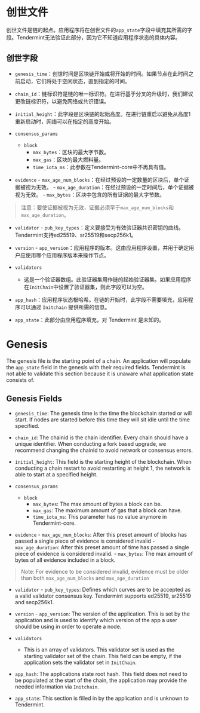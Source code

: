 # 创世文件

创世文件是链的起点。应用程序将在创世文件的`app_state`字段中填充其所需的字段。Tendermint无法验证此部分，因为它不知道应用程序状态的具体内容。

## 创世字段

- `genesis_time`：创世时间是区块链开始或将开始的时间。如果节点在此时间之前启动，它们将处于空闲状态，直到指定的时间。
- `chain_id`：链标识符是链的唯一标识符。在进行基于分叉的升级时，我们建议更改链标识符，以避免网络或共识错误。
- `initial_height`：此字段是区块链的起始高度。在进行链重启以避免从高度1重新启动时，网络可以在指定的高度开始。
- `consensus_params`
    - `block`
        - `max_bytes`：区块的最大字节数。
        - `max_gas`：区块的最大燃料量。
        - `time_iota_ms`：此参数在Tendermint-core中不再具有值。

- `evidence`
      - `max_age_num_blocks`：在经过预设的一定数量的区块后，单个证据被视为无效。
      - `max_age_duration`：在经过预设的一定时间后，单个证据被视为无效。
      - `max_bytes`：区块中包含的所有证据的最大字节数。

> 注意：要使证据被视为无效，证据必须早于`max_age_num_blocks`和`max_age_duration`。

- `validator`
      - `pub_key_types`：定义要接受为有效验证器共识密钥的曲线。Tendermint支持ed25519、sr25519和secp256k1。

- `version`
      - `app_version`：应用程序的版本。这由应用程序设置，并用于确定用户应使用哪个应用程序版本来操作节点。

- `validators`
    - 这是一个验证器数组。此验证器集用作链的起始验证器集。如果应用程序在`InitChain`中设置了验证器集，则此字段可以为空。

- `app_hash`：应用程序状态根哈希。在链的开始时，此字段不需要填充，应用程序可以通过 `Initchain` 提供所需的信息。

- `app_state`：此部分由应用程序填充，对 Tendermint 是未知的。


# Genesis

The genesis file is the starting point of a chain. An application will populate the `app_state` field in the genesis with their required fields. Tendermint is not able to validate this section because it is unaware what application state consists of.

## Genesis Fields

- `genesis_time`: The genesis time is the time the blockchain started or will start. If nodes are started before this time they will sit idle until the time specified.
- `chain_id`: The chainid is the chain identifier. Every chain should have a unique identifier. When conducting a fork based upgrade, we recommend changing the chainid to avoid network or consensus errors.
- `initial_height`: This field is the starting height of the blockchain. When conducting a chain restart to avoid restarting at height 1, the network is able to start at a specified height.
- `consensus_params`
    - `block`
        - `max_bytes`: The max amount of bytes a block can be.
        - `max_gas`: The maximum amount of gas that a block can have.
        - `time_iota_ms`: This parameter has no value anymore in Tendermint-core.

- `evidence`
      - `max_age_num_blocks`: After this preset amount of blocks has passed a single piece of evidence is considered invalid
      - `max_age_duration`: After this preset amount of time has passed a single piece of evidence is considered invalid.
      - `max_bytes`: The max amount of bytes of all evidence included in a block.

> Note: For evidence to be considered invalid, evidence must be older than both `max_age_num_blocks` and `max_age_duration`

- `validator`
      - `pub_key_types`: Defines which curves are to be accepted as a valid validator consensus key. Tendermint supports ed25519, sr25519 and secp256k1.

- `version`
      - `app_version`: The version of the application. This is set by the application and is used to identify which version of the app a user should be using in order to operate a node.

- `validators`
    - This is an array of validators. This validator set is used as the starting validator set of the chain. This field can be empty, if the application sets the validator set in `InitChain`.
  
- `app_hash`: The applications state root hash. This field does not need to be populated at the start of the chain, the application may provide the needed information via `Initchain`.

- `app_state`: This section is filled in by the application and is unknown to Tendermint.
